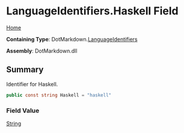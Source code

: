 # LanguageIdentifiers\.Haskell Field

[Home](../../../README.md)

**Containing Type**: DotMarkdown\.[LanguageIdentifiers](../README.md)

**Assembly**: DotMarkdown\.dll

## Summary

Identifier for Haskell\.

```csharp
public const string Haskell = "haskell"
```

### Field Value

[String](https://docs.microsoft.com/en-us/dotnet/api/system.string)

